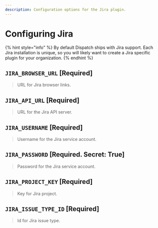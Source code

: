 ```yaml
---
description: Configuration options for the Jira plugin.
---
```


# Configuring Jira

{% hint style="info" %}
By default Dispatch ships with Jira support. Each Jira installation is unique, so you will likely want to create a Jira specific plugin for your organization.
{% endhint %}

## `JIRA_BROWSER_URL` \[Required\]

> URL for Jira browser links.

## `JIRA_API_URL` \[Required\]

> URL for the Jira API server.

## `JIRA_USERNAME` \[Required\]

> Username for the Jira service account.

## `JIRA_PASSWORD` \[Required. Secret: True\]

> Password for the Jira service account.

## `JIRA_PROJECT_KEY` \[Required\]

> Key for Jira project.

## `JIRA_ISSUE_TYPE_ID` \[Required\]

> Id for Jira issue type.

